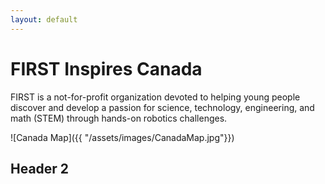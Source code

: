 ```yaml
---
layout: default
---
```


# FIRST Inspires Canada

FIRST is a not-for-profit organization devoted to helping young people discover and develop a passion for science, technology, engineering, and math (STEM) through hands-on robotics challenges.

![Canada Map]({{ "/assets/images/CanadaMap.jpg"}})

## Header 2
